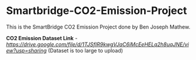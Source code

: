 # Smartbridge-CO2-Emission-Project

This is the SmartBridge CO2 Emission Project done by Ben Joseph Mathew.

**CO2 Emission Dataset Link** - _https://drive.google.com/file/d/1TJSfIR9kwgVJaC6iMcEeHELq2h8uqJNE/view?usp=sharing_
(Dataset is too large to upload)
